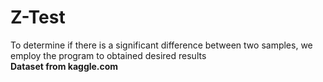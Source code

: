 # Z-Test
To determine if there is a significant difference between two samples, we employ the program to obtained desired results<br>
**Dataset from kaggle.com**
